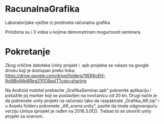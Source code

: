 # RacunalnaGrafika
Laboratorijske vježbe iz predmeta računalna grafika

Priložena su i 3 videa u kojima demonstriram mogućnosti seminara.

# Pokretanje
Zbog vrličine datoteka Unity projekt i .apk projekta se nalaze na google driveu koji je dostupan preko linka: 
https://drive.google.com/drive/folders/1fEKKcEH-9cl6ByNjkj6Reg21l1O8aslT?usp=sharing

Na Android mobitel prebacite „GrafikaSeminar.apk“ pokrenite aplikaciju i pokažite joj marker koji se postavljen na novčanicu od 20 kn. Drugi način je da pokrenete unity projekt na računalu tako da raspakirate „Grafika_AR.zip“ i u Assets folderu pokrenete „AR_scena.unity“, pazite da imate odgovarajuću verziju Unitya (projekt je rađen na 2018.3.0f2). Trebao bi se otvoriti unity projekt sa scenom.
